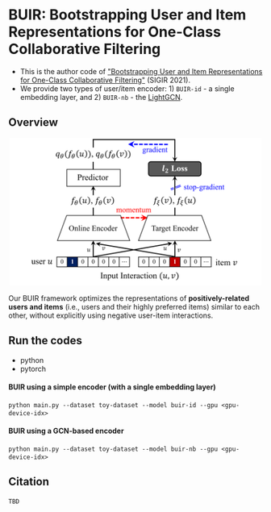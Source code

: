 # BUIR: Bootstrapping User and Item Representations for One-Class Collaborative Filtering

- This is the author code of ["Bootstrapping User and Item Representations for One-Class Collaborative Filtering"](https://to-be-appeared) (SIGIR 2021).
- We provide two types of user/item encoder: 1) `BUIR-id` - a single embedding layer, and 2) `BUIR-nb` - the [LightGCN](https://arxiv.org/abs/2002.02126).

## Overview

<p align="center">
<img src="./Figure/framework.png" width="500">
</p>

Our BUIR framework optimizes the representations of **positively-related users and items** (i.e., users and their highly preferred items) similar to each other, without explicitly using negative user-item interactions.

## Run the codes

- python
- pytorch

#### BUIR using a simple encoder (with a single embedding layer)
```
python main.py --dataset toy-dataset --model buir-id --gpu <gpu-device-idx>
```

#### BUIR using a GCN-based encoder
```
python main.py --dataset toy-dataset --model buir-nb --gpu <gpu-device-idx>
```

## Citation
```
TBD
```
